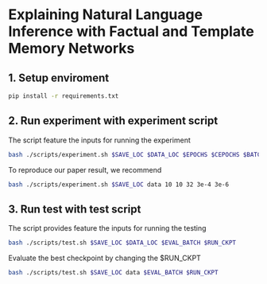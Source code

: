 # Explaining Natural Language Inference with Factual and Template Memory Networks

## 1. Setup enviroment 
```bash
pip install -r requirements.txt
```

## 2. Run experiment with experiment script
The script feature the inputs for running the experiment
```bash
bash ./scripts/experiment.sh $SAVE_LOC $DATA_LOC $EPOCHS $CEPOCHS $BATCH_SIZE $LR $CLR
```
To reproduce our paper result, we recommend 
```bash
bash ./scripts/experiment.sh $SAVE_LOC data 10 10 32 3e-4 3e-6
```
## 3. Run test with test script
The script provides feature the inputs for running the testing
```bash
bash ./scripts/test.sh $SAVE_LOC $DATA_LOC $EVAL_BATCH $RUN_CKPT
```
Evaluate the best checkpoint by changing the $RUN_CKPT
```bash
bash ./scripts/test.sh $SAVE_LOC data $EVAL_BATCH $RUN_CKPT
```
